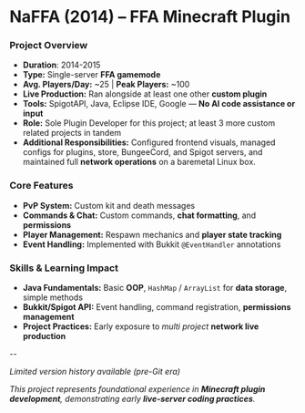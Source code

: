 # NaFFA (2014) – FFA Minecraft Plugin

### Project Overview
- **Duration**: 2014-2015
- **Type:** Single-server **FFA gamemode**  
- **Avg. Players/Day:** ~25 | **Peak Players:** ~100  
- **Live Production:** Ran alongside at least one other **custom plugin**
- **Tools:** SpigotAPI, Java, Eclipse IDE, Google — **No AI code assistance or input**
- **Role:** Sole Plugin Developer for this project; at least 3 more custom related projects in tandem
- **Additional Responsibilities:** Configured frontend visuals, managed configs for plugins, store, BungeeCord, and Spigot servers, and maintained full **network operations** on a baremetal Linux box.  

### Core Features
- **PvP System:** Custom kit and death messages 
- **Commands & Chat:** Custom commands, **chat formatting**, and **permissions**  
- **Player Management:** Respawn mechanics and **player state tracking**  
- **Event Handling:** Implemented with Bukkit `@EventHandler` annotations  

### Skills & Learning Impact
- **Java Fundamentals:** Basic **OOP**, `HashMap` / `ArrayList` for **data storage**, simple methods  
- **Bukkit/Spigot API:** Event handling, command registration, **permissions management**  
- **Project Practices:** Early exposure to *_multi project_* **network live production**

--

*Limited version history available (pre-Git era)*

*This project represents foundational experience in **Minecraft plugin development**, demonstrating early **live-server coding practices**.*
